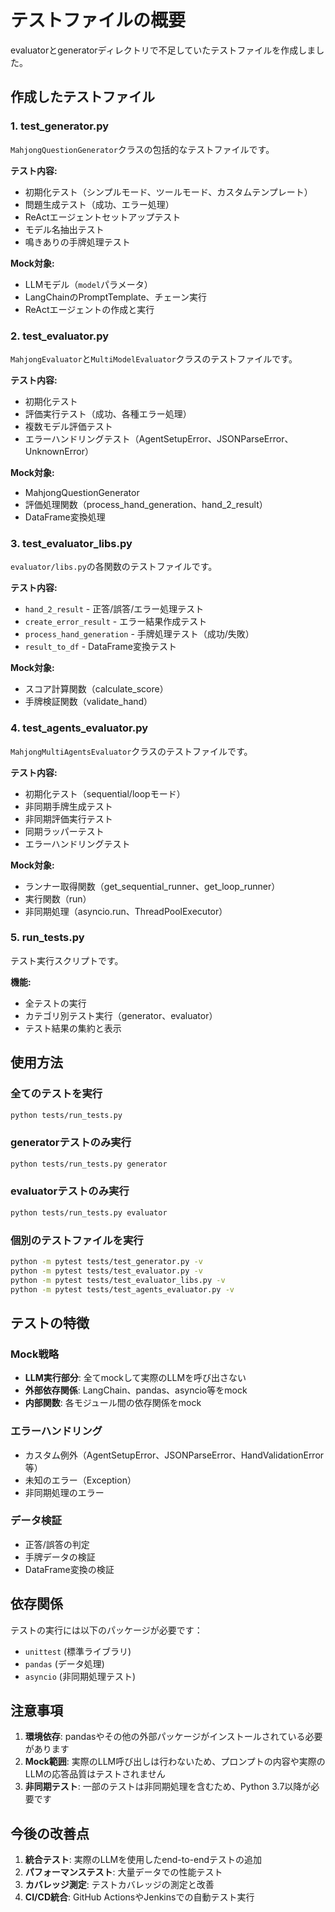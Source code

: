 # テストファイルの概要

evaluatorとgeneratorディレクトリで不足していたテストファイルを作成しました。

## 作成したテストファイル

### 1. test_generator.py
`MahjongQuestionGenerator`クラスの包括的なテストファイルです。

**テスト内容:**
- 初期化テスト（シンプルモード、ツールモード、カスタムテンプレート）
- 問題生成テスト（成功、エラー処理）
- ReActエージェントセットアップテスト
- モデル名抽出テスト
- 鳴きありの手牌処理テスト

**Mock対象:**
- LLMモデル（`model`パラメータ）
- LangChainのPromptTemplate、チェーン実行
- ReActエージェントの作成と実行

### 2. test_evaluator.py
`MahjongEvaluator`と`MultiModelEvaluator`クラスのテストファイルです。

**テスト内容:**
- 初期化テスト
- 評価実行テスト（成功、各種エラー処理）
- 複数モデル評価テスト
- エラーハンドリングテスト（AgentSetupError、JSONParseError、UnknownError）

**Mock対象:**
- MahjongQuestionGenerator
- 評価処理関数（process_hand_generation、hand_2_result）
- DataFrame変換処理

### 3. test_evaluator_libs.py
`evaluator/libs.py`の各関数のテストファイルです。

**テスト内容:**
- `hand_2_result` - 正答/誤答/エラー処理テスト
- `create_error_result` - エラー結果作成テスト
- `process_hand_generation` - 手牌処理テスト（成功/失敗）
- `result_to_df` - DataFrame変換テスト

**Mock対象:**
- スコア計算関数（calculate_score）
- 手牌検証関数（validate_hand）

### 4. test_agents_evaluator.py
`MahjongMultiAgentsEvaluator`クラスのテストファイルです。

**テスト内容:**
- 初期化テスト（sequential/loopモード）
- 非同期手牌生成テスト
- 非同期評価実行テスト
- 同期ラッパーテスト
- エラーハンドリングテスト

**Mock対象:**
- ランナー取得関数（get_sequential_runner、get_loop_runner）
- 実行関数（run）
- 非同期処理（asyncio.run、ThreadPoolExecutor）

### 5. run_tests.py
テスト実行スクリプトです。

**機能:**
- 全テストの実行
- カテゴリ別テスト実行（generator、evaluator）
- テスト結果の集約と表示

## 使用方法

### 全てのテストを実行
```bash
python tests/run_tests.py
```

### generatorテストのみ実行
```bash
python tests/run_tests.py generator
```

### evaluatorテストのみ実行
```bash
python tests/run_tests.py evaluator
```

### 個別のテストファイルを実行
```bash
python -m pytest tests/test_generator.py -v
python -m pytest tests/test_evaluator.py -v
python -m pytest tests/test_evaluator_libs.py -v
python -m pytest tests/test_agents_evaluator.py -v
```

## テストの特徴

### Mock戦略
- **LLM実行部分**: 全てmockして実際のLLMを呼び出さない
- **外部依存関係**: LangChain、pandas、asyncio等をmock
- **内部関数**: 各モジュール間の依存関係をmock

### エラーハンドリング
- カスタム例外（AgentSetupError、JSONParseError、HandValidationError等）
- 未知のエラー（Exception）
- 非同期処理のエラー

### データ検証
- 正答/誤答の判定
- 手牌データの検証
- DataFrame変換の検証

## 依存関係

テストの実行には以下のパッケージが必要です：
- `unittest` (標準ライブラリ)
- `pandas` (データ処理)
- `asyncio` (非同期処理テスト)

## 注意事項

1. **環境依存**: pandasやその他の外部パッケージがインストールされている必要があります
2. **Mock範囲**: 実際のLLM呼び出しは行わないため、プロンプトの内容や実際のLLMの応答品質はテストされません
3. **非同期テスト**: 一部のテストは非同期処理を含むため、Python 3.7以降が必要です

## 今後の改善点

1. **統合テスト**: 実際のLLMを使用したend-to-endテストの追加
2. **パフォーマンステスト**: 大量データでの性能テスト
3. **カバレッジ測定**: テストカバレッジの測定と改善
4. **CI/CD統合**: GitHub ActionsやJenkinsでの自動テスト実行